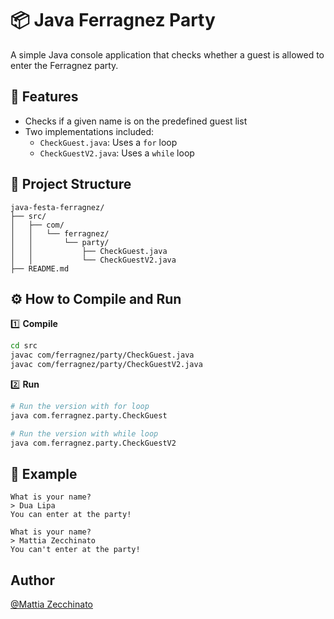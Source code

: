 # 📦 Java Ferragnez Party

A simple Java console application that checks whether a guest is allowed to enter the Ferragnez party.

## 🚀 Features

- Checks if a given name is on the predefined guest list
- Two implementations included:
  - `CheckGuest.java`: Uses a `for` loop
  - `CheckGuestV2.java`: Uses a `while` loop

## 📁 Project Structure

```
java-festa-ferragnez/
├── src/
│   ├── com/
│   │   └── ferragnez/
│   │       └── party/
│   │           ├── CheckGuest.java
│   │           └── CheckGuestV2.java
├── README.md
```

## ⚙️ How to Compile and Run

1️⃣ **Compile**

```bash
cd src
javac com/ferragnez/party/CheckGuest.java
javac com/ferragnez/party/CheckGuestV2.java
```

2️⃣ **Run**

```bash
# Run the version with for loop
java com.ferragnez.party.CheckGuest

# Run the version with while loop
java com.ferragnez.party.CheckGuestV2
```

## 📌 Example

```plaintext
What is your name?
> Dua Lipa
You can enter at the party!
```

```plaintext
What is your name?
> Mattia Zecchinato
You can't enter at the party!
```

## Author

[@Mattia Zecchinato](https://www.github.com/MattiaZecchinato)
